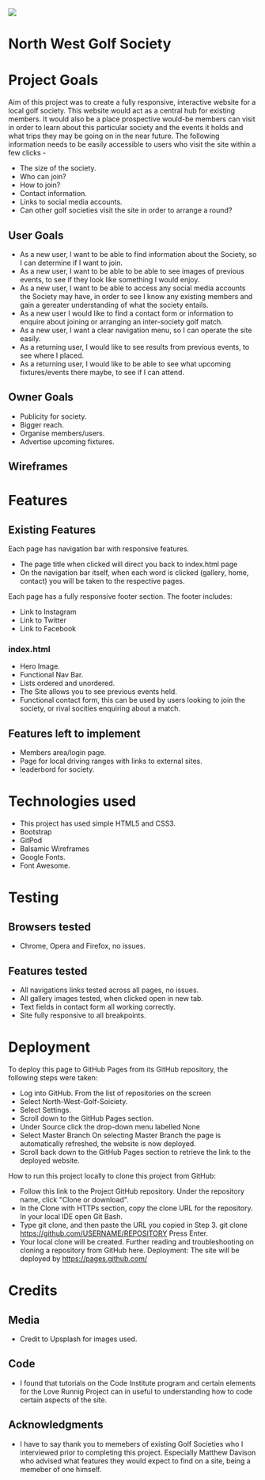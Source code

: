 <img src="https://codeinstitute.s3.amazonaws.com/fullstack/ci_logo_small.png" style="margin: 0;">

# North West Golf Society

# Project Goals
Aim of this project was to create a fully responsive, interactive website for a local golf society. This website would act as a central hub for existing members. It would also be a place prospective would-be members can visit in order to learn about this particular society and the events it holds and what trips they may be going on in the near future. 
The following information needs to be easily accessible to users who visit the site within a few clicks -
* The size of the society.
* Who can join?
* How to join?
* Contact information.
* Links to social media accounts.
* Can other golf societies visit the site in order to arrange a round?

## User Goals
* As a new user, I want to be able to find information about the Society, so I can determine if I want to join.
* As a new user, I want to be able to be able to see images of previous events, to see if they look like something I would enjoy.
* As a new user, I want to be able to access any social media accounts the Society may have, in order to see I know any existing members and gain a gereater understanding of what the society entails.
* As a new user I would like to find a contact form or information to enquire about joining or arranging an inter-society golf match.
* As a new user, I want a clear navigation menu, so I can operate the site easily.
* As a returning user, I would like to see results from previous events, to see where I placed.
* As a returning user, I would like to be able to see what upcoming fixtures/events there maybe, to see if I can attend. 

## Owner Goals
* Publicity for society.
* Bigger reach.
* Organise members/users.
* Advertise upcoming fixtures.

## Wireframes

# Features
## Existing Features 
Each page has navigation bar with responsive features.
* The page title when clicked will direct you back to index.html page
* On the navigation bar itself, when each word is clicked (gallery, home, contact) you will be taken to the respective pages.

Each page has a fully responsive footer section. The footer includes:
* Link to Instagram
* Link to Twitter
* Link to Facebook 
### index.html 
* Hero Image.
* Functional Nav Bar.
* Lists ordered and unordered.
* The Site allows you to see previous events held.
* Functional contact form, this can be used by users looking to join the society, or rival socities enquiring about a match.


## Features left to implement 
* Members area/login page.
* Page for local driving ranges with links to external sites.
* leaderbord for society. 

# Technologies used
* This project has used simple HTML5 and CSS3.
* Bootstrap
* GitPod
* Balsamic Wireframes
* Google Fonts.
* Font Awesome.

# Testing
## Browsers tested
* Chrome, Opera and Firefox, no issues.

## Features tested
* All navigations links tested across all pages, no issues. 
* All gallery images tested, when clicked open in new tab.
* Text fields in contact form all working correctly.
* Site fully responsive to all breakpoints. 

# Deployment 
To deploy this page to GitHub Pages from its GitHub repository, the following steps were taken:
* Log into GitHub. From the list of repositories on the screen 
* Select North-West-Golf-Soiciety.
* Select Settings. 
* Scroll down to the GitHub Pages section. 
* Under Source click the drop-down menu labelled None
* Select Master Branch On selecting Master Branch the page is automatically refreshed, the website is now deployed. 
* Scroll back down to the GitHub Pages section to retrieve the link to the deployed website.

How to run this project locally to clone this project from GitHub:
* Follow this link to the Project GitHub repository. Under the repository name, click "Clone or download". 
* In the Clone with HTTPs section, copy the clone URL for the repository. In your local IDE open Git Bash. 
* Type git clone, and then paste the URL you copied in Step 3. git clone https://github.com/USERNAME/REPOSITORY Press Enter. 
* Your local clone will be created. Further reading and troubleshooting on cloning a repository from GitHub here.
Deployment: The site will be deployed by https://pages.github.com/




# Credits
## Media
* Credit to Upsplash for images used. 
## Code 
* I found that tutorials on the Code Institute program and certain elements for the Love Runnig Project can in useful to understanding how to code certain aspects of the site.
## Acknowledgments
* I have to say thank you to memebers of existing Golf Societies who I interviewed prior to completing this project.
Especially Matthew Davison who advised what features they would expect to find on a site, being a memeber of one himself. 